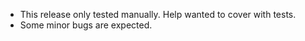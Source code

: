 - This release only tested manually. Help wanted to cover with tests.
- Some minor bugs are expected.